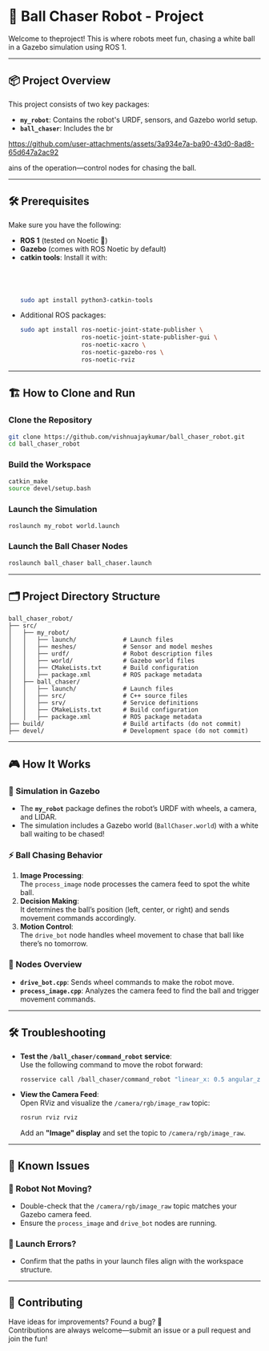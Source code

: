 
# 🚀 Ball Chaser Robot - Project

Welcome to theproject! This is where robots meet fun, chasing a white ball in a Gazebo simulation using ROS 1. 

---

## 📦 Project Overview

This project consists of two key packages:

- **`my_robot`**: Contains the robot's URDF, sensors, and Gazebo world setup.
- **`ball_chaser`**: Includes the br

https://github.com/user-attachments/assets/3a934e7a-ba90-43d0-8ad8-65d647a2ac92

ains of the operation—control nodes for chasing the ball.

---

## 🛠️ Prerequisites

Make sure you have the following:

- **ROS 1** (tested on Noetic 🐢)
- **Gazebo** (comes with ROS Noetic by default)
- **catkin tools**: Install it with:
  ```bash




  sudo apt install python3-catkin-tools
  ```
- Additional ROS packages:
  ```bash
  sudo apt install ros-noetic-joint-state-publisher \
                   ros-noetic-joint-state-publisher-gui \
                   ros-noetic-xacro \
                   ros-noetic-gazebo-ros \
                   ros-noetic-rviz
  ```

---

## 🏗️ How to Clone and Run

### Clone the Repository
```bash
git clone https://github.com/vishnuajaykumar/ball_chaser_robot.git
cd ball_chaser_robot
```

### Build the Workspace
```bash
catkin_make
source devel/setup.bash
```

### Launch the Simulation
```bash
roslaunch my_robot world.launch
```

### Launch the Ball Chaser Nodes
```bash
roslaunch ball_chaser ball_chaser.launch
```

---

## 🗂️ Project Directory Structure

```
ball_chaser_robot/                   
├── src/                      
│   ├── my_robot/             
│   │   ├── launch/             # Launch files
│   │   ├── meshes/             # Sensor and model meshes
│   │   ├── urdf/               # Robot description files
│   │   ├── world/              # Gazebo world files
│   │   ├── CMakeLists.txt      # Build configuration
│   │   ├── package.xml         # ROS package metadata
│   ├── ball_chaser/          
│   │   ├── launch/             # Launch files
│   │   ├── src/                # C++ source files
│   │   ├── srv/                # Service definitions
│   │   ├── CMakeLists.txt      # Build configuration
│   │   ├── package.xml         # ROS package metadata
├── build/                      # Build artifacts (do not commit)
├── devel/                      # Development space (do not commit)
```

---

## 🎮 How It Works

### 🤖 Simulation in Gazebo
- The **`my_robot`** package defines the robot’s URDF with wheels, a camera, and LIDAR.
- The simulation includes a Gazebo world (`BallChaser.world`) with a white ball waiting to be chased!

### ⚡ Ball Chasing Behavior
1. **Image Processing**:  
   The `process_image` node processes the camera feed to spot the white ball.  
2. **Decision Making**:  
   It determines the ball’s position (left, center, or right) and sends movement commands accordingly.  
3. **Motion Control**:  
   The `drive_bot` node handles wheel movement to chase that ball like there’s no tomorrow.

### 🧠 Nodes Overview
- **`drive_bot.cpp`**: Sends wheel commands to make the robot move.  
- **`process_image.cpp`**: Analyzes the camera feed to find the ball and trigger movement commands.

---

## 🛠️ Troubleshooting

- **Test the `/ball_chaser/command_robot` service**:  
  Use the following command to move the robot forward:
  ```bash
  rosservice call /ball_chaser/command_robot "linear_x: 0.5 angular_z: 0.0"
  ```

- **View the Camera Feed**:  
  Open RViz and visualize the `/camera/rgb/image_raw` topic:
  ```bash
  rosrun rviz rviz
  ```
  Add an **"Image" display** and set the topic to `/camera/rgb/image_raw`.

---

## 🛑 Known Issues

### 🚗 Robot Not Moving?
- Double-check that the `/camera/rgb/image_raw` topic matches your Gazebo camera feed.
- Ensure the `process_image` and `drive_bot` nodes are running.

### 🚀 Launch Errors?
- Confirm that the paths in your launch files align with the workspace structure.

---

## 🤝 Contributing

Have ideas for improvements? Found a bug? 🐞  
Contributions are always welcome—submit an issue or a pull request and join the fun!
